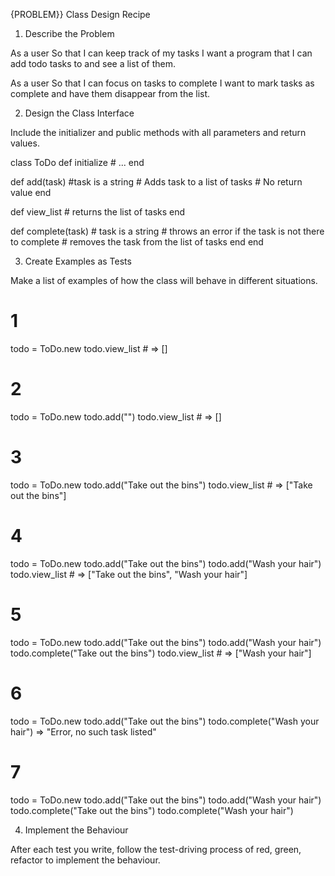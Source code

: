 {PROBLEM}} Class Design Recipe

1. Describe the Problem

As a user
So that I can keep track of my tasks
I want a program that I can add todo tasks to and see a list of them.

As a user
So that I can focus on tasks to complete
I want to mark tasks as complete and have them disappear from the list.

2. Design the Class Interface

Include the initializer and public methods with all parameters and return values.

class ToDo
  def initialize
    # ...
  end

  def add(task) #task is a string
    # Adds task to a list of tasks
    # No return value
  end

  def view_list
    # returns the list of tasks
  end

  def complete(task) # task is a string
    # throws an error if the task is not there to complete
    # removes the task from the list of tasks
  end
end


3. Create Examples as Tests

Make a list of examples of how the class will behave in different situations.

# 1
todo = ToDo.new
todo.view_list # => []

# 2
todo = ToDo.new
todo.add("")
todo.view_list # => []

# 3
todo = ToDo.new
todo.add("Take out the bins")
todo.view_list # => ["Take out the bins"]

# 4
todo = ToDo.new
todo.add("Take out the bins")
todo.add("Wash your hair")
todo.view_list # => ["Take out the bins", "Wash your hair"]

# 5
todo = ToDo.new
todo.add("Take out the bins")
todo.add("Wash your hair")
todo.complete("Take out the bins")
todo.view_list # => ["Wash your hair"]

# 6
todo = ToDo.new
todo.add("Take out the bins")
todo.complete("Wash your hair") => "Error, no such task listed"

# 7
todo = ToDo.new
todo.add("Take out the bins")
todo.add("Wash your hair")
todo.complete("Take out the bins")
todo.complete("Wash your hair")

4. Implement the Behaviour

After each test you write, follow the test-driving process of red, green, refactor to implement the behaviour.